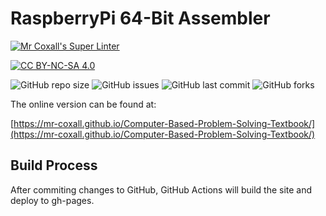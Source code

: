 # RaspberryPi 64-Bit Assembler

[![Mr Coxall's Super Linter](https://github.com/Mr-Coxall/Computer-Based-Problem-Solving-Textbook/workflows/Mr%20Coxall's%20Super%20Linter/badge.svg)](https://github.com/Mr-Coxall/Computer-Based-Problem-Solving-Textbook/actions)

[![CC BY-NC-SA 4.0](https://img.shields.io/badge/License-CC%20BY--NC--SA%204.0-blue.svg)](./LICENSE)

![GitHub repo size](https://img.shields.io/github/repo-size/mr-coxall/Computer-Based-Problem-Solving-Textbook.svg)
![GitHub issues](https://img.shields.io/github/issues/mr-coxall/Computer-Based-Problem-Solving-Textbook.svg)
![GitHub last commit](https://img.shields.io/github/last-commit/mr-coxall/Computer-Based-Problem-Solving-Textbook.svg)
![GitHub forks](https://img.shields.io/github/forks/mr-coxall/Computer-Based-Problem-Solving-Textbook.svg?style=social)

The online version can be found at:

[https://mr-coxall.github.io/Computer-Based-Problem-Solving-Textbook/](https://mr-coxall.github.io/Computer-Based-Problem-Solving-Textbook/)

## Build Process

After commiting changes to GitHub, GitHub Actions will build the site and deploy to gh-pages.
